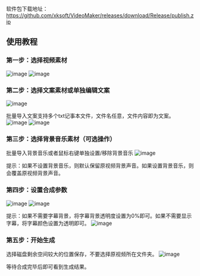 软件包下载地址：https://github.com/xksoft/VideoMaker/releases/download/Release/publish.zip

## 使用教程

### 第一步：选择视频素材
![image](https://user-images.githubusercontent.com/24860541/210511498-06723679-4364-44c0-a2f4-c17720b7f647.png)
![image](https://user-images.githubusercontent.com/24860541/210511571-7a99b448-35c8-4d7b-be96-870392ec7d8b.png)


### 第二步：选择文案素材或单独编辑文案
![image](https://user-images.githubusercontent.com/24860541/210511626-cbf9def6-aa92-4afd-a7bb-0c01640dbcc4.png)

批量导入文案支持多个txt记事本文件，文件名任意，文件内容即为文案。
![image](https://user-images.githubusercontent.com/24860541/210511860-9997ecec-25d4-4128-9943-49ad3ce9838c.png)
![image](https://user-images.githubusercontent.com/24860541/210511903-528ef3a6-d8a2-4f7e-85b6-6cc91f8284f9.png)


### 第三步：选择背景音乐素材（可选操作）

批量导入背景音乐或者鼠标右键单独设置/移除背景音乐
![image](https://user-images.githubusercontent.com/24860541/210511994-7f8a6125-314c-4a3e-9292-409eccfe128b.png)

提示：如果不设置背景音乐，则默认保留原视频背景声音。如果设置背景音乐，则会覆盖原视频背景声音。


### 第四步：设置合成参数
![image](https://user-images.githubusercontent.com/24860541/210512370-1d2ad13c-4f7a-491f-9690-5b79d6cb8dd8.png)
![image](https://user-images.githubusercontent.com/24860541/210512404-8fcec77f-a1ec-43e8-aa32-d5a9c6d364f1.png)

提示：如果不需要字幕背景，将字幕背景透明度设置为0%即可。如果不需要显示字幕，将字幕颜色设置为透明即可。
![image](https://user-images.githubusercontent.com/24860541/210512655-810db28b-9ddb-4dd1-ae41-94d6d82289e0.png)


### 第五步：开始生成
选择磁盘剩余空间较大的位置保存，不要选择原视频所在文件夹。
![image](https://user-images.githubusercontent.com/24860541/210512723-6dcb6465-42bb-4950-9c12-331bf0aa3d7a.png)

等待合成完毕后即可看到生成结果。

